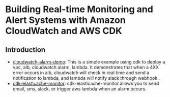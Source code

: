 # Building Real-time Monitoring and Alert Systems with Amazon CloudWatch and AWS CDK
## Introduction
* [cloudwatch-alarm-demo](https://github.com/cdkmeetup/taiwan-meetup-august2020/tree/master/05-marco/cloudwatch-alarm-demo): This is a simple example using cdk to deploy a vpc, alb, cloudwatch alarm, lambda. It demonstrates that when a 4XX error occurs in alb, cloudwatch will check in real time and send a notification to lambda, and lambda will notify slack through webhook .
* [cdk-elasticache-monitor](https://github.com/jialechan/cdk-elasticache-monitor): cdk-elasticache-monitor allows you to send email, sms, slack, or trigger aws lambda when an alarm occurs.